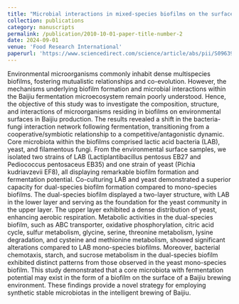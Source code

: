 ```yaml
---
title: "Microbial interactions in mixed-species biofilms on the surfaces of Baijiu brewing environments"
collection: publications
category: manuscripts
permalink: /publication/2010-10-01-paper-title-number-2
date: 2024-09-01
venue: 'Food Research International'
paperurl: 'https://www.sciencedirect.com/science/article/abs/pii/S0963996924007683'
---
```

Environmental microorganisms commonly inhabit dense multispecies biofilms, fostering mutualistic relationships and co-evolution. However, the mechanisms underlying biofilm formation and microbial interactions within the Baijiu fermentation microecosystem remain poorly understood. Hence, the objective of this study was to investigate the composition, structure, and interactions of microorganisms residing in biofilms on environmental surfaces in Baijiu production. The results revealed a shift in the bacteria-fungi interaction network following fermentation, transitioning from a cooperative/symbiotic relationship to a competitive/antagonistic dynamic. Core microbiota within the biofilms comprised lactic acid bacteria (LAB), yeast, and filamentous fungi. From the environmental surface samples, we isolated two strains of LAB (Lactiplantibacillus pentosus EB27 and Pediococcus pentosaceus EB35) and one strain of yeast (Pichia kudriavzevii EF8), all displaying remarkable biofilm formation and fermentation potential. Co-culturing LAB and yeast demonstrated a superior capacity for dual-species biofilm formation compared to mono-species biofilms. The dual-species biofilm displayed a two-layer structure, with LAB in the lower layer and serving as the foundation for the yeast community in the upper layer. The upper layer exhibited a dense distribution of yeast, enhancing aerobic respiration. Metabolic activities in the dual-species biofilm, such as ABC transporter, oxidative phosphorylation, citric acid cycle, sulfur metabolism, glycine, serine, threonine metabolism, lysine degradation, and cysteine and methionine metabolism, showed significant alterations compared to LAB mono-species biofilms. Moreover, bacterial chemotaxis, starch, and sucrose metabolism in the dual-species biofilm exhibited distinct patterns from those observed in the yeast mono-species biofilm. This study demonstrated that a core microbiota with fermentation potential may exist in the form of a biofilm on the surface of a Baijiu brewing environment. These findings provide a novel strategy for employing synthetic stable microbiotas in the intelligent brewing of Baijiu.
